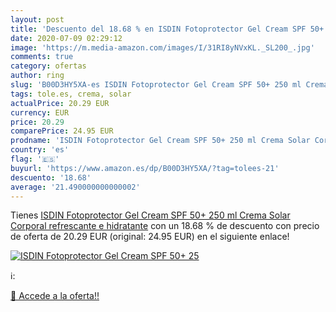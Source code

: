 ```yaml
---
layout: post
title: 'Descuento del 18.68 % en ISDIN Fotoprotector Gel Cream SPF 50+ 25'
date: 2020-07-09 02:29:12
image: 'https://m.media-amazon.com/images/I/31RI8yNVxKL._SL200_.jpg'
comments: true
category: ofertas
author: ring
slug: 'B00D3HY5XA-es ISDIN Fotoprotector Gel Cream SPF 50+ 250 ml Crema Solar...'
tags: tole.es, crema, solar
actualPrice: 20.29 EUR
currency: EUR
price: 20.29
comparePrice: 24.95 EUR
prodname: 'ISDIN Fotoprotector Gel Cream SPF 50+ 250 ml Crema Solar Corporal refrescante e hidratante'
country: 'es'
flag: '🇪🇸'
buyurl: 'https://www.amazon.es/dp/B00D3HY5XA/?tag=tolees-21'
descuento: '18.68'
average: '21.490000000000002'
---
```


Tienes [ISDIN Fotoprotector Gel Cream SPF 50+ 250 ml Crema Solar Corporal refrescante e hidratante](https://www.amazon.es/dp/B00D3HY5XA/?tag=tolees-21) con un 18.68 % de descuento con precio de oferta de 20.29 EUR (original: 24.95 EUR) en el siguiente enlace!

[![ISDIN Fotoprotector Gel Cream SPF 50+ 25](https://m.media-amazon.com/images/I/31RI8yNVxKL._SL200_.jpg)](https://www.amazon.es/dp/B00D3HY5XA/?tag=tolees-21)

ℹ️:


[🛒 Accede a la oferta!!](https://www.amazon.es/dp/B00D3HY5XA/?tag=tolees-21)

